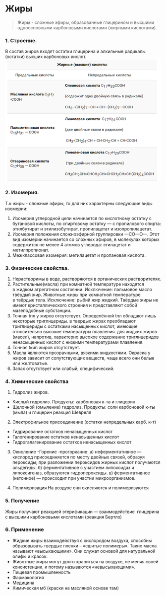 # Жиры

>Жиры - сложные эфиры, образованные глицерином и высшими одноосновными карбоновыми кислотами (жирными кислотами). 

### 1. Строение.
В состав жиров входят остатки глицерина и алкильные радикалы (остатки) высших карбоновых кислот.
![hhh](Картинки/../../Картинки/ж1.png)

### 2. Изомерия.
Т.к жиры - сложные эфиры, то для них характерны следующие виды изомерии:
1. Изомерия углеродной цепи начинается по кислотному остатку с бутановой кислоты, по спиртовому остатку — с пропилового спирта: этилбутират и этилизобутират, пропилацетат и изопропилацетат.
2. Изомерия положения сложноэфирной группировки —СО—О—. Этот вид изомерии начинается со сложных эфиров, в молекулах которых содержится не менее 4 атомов углерода: этилацетат и метилпропионат.
3. Межклассовая изомерия: метилацетат и пропановая кислота.
### 3. Физические свойства.
1. Нерастворимы в воде, растворяются в органических растворителях.
2. Растительные(масла) при комнатной температуре находятся в жидком агрегатном состоянии. Исключение: пальмовое масло твёрдый жир.
Животные жиры при комнатной температуре в твёрдые тела. Исключение: рыбий жир жидкий. Твёрдые жиры не имеют кристаллического строения и представляют собой мазеподобные субстанции.
3. Точная tпл у жиров отсутствует. Определённой tпл обладают лишь некоторые триглицериды.
в твердых жирах преобладают триглицериды с остатками насыщенных кислот, имеющие относительно высокие температуры плавления.
для жидких жиров (масел), напротив, характерно высокое содержание триглицеридов ненасыщенных кислот с низкими температурами плавления.
4. Точная tкип жиров отсутствует. 
5. Масла являются прозрачными, вязкими жидкостями. Окраска у жиров зависит от сопутствующих веществ, чаще всего они белые или желтоватые.
6. Запах отсутствует или слабый, специфический.
### 4. Химические свойства
1. Гидролиз жиров.
- Кислый гидролиз. Продукты: карбоновая к-та и глицерин
- Щелочной (омыление) гидролиз. Продукты: соли карбоновой к-ты (мыла) и глицерин реакция Шевреля
2. Электрофильное присоединение (остатки непредельных карб. к-т)
 - Гидрирование остатков ненасыщенных кислот
- Галогенирование остатков ненасыщенных кислот
- Гидрогалагенирование остатков ненасыщенных кислот
3. Окисление
-Горение
-прогоркание:
а) неферментативное — кислород присоединяется по месту двойных связей, образуя пероксиды; при разложении пероксидов жирных кислот получаются альдегиды.
б) ферментативное с участием липоксидаз и липоксигеназ, образуются гидропероксиды.
в) ферментативное (кетонное) — происходит при участии микроорганизмов.

4. Полимеризация
На воздухе они окисляются и полимеризуются
###  5. Получение
Жиры получают реакцией этерификации — взаимодействие  глицерина с высшими карбоновыми кислотами (реакция Бертло)

### 6. Применение
- Жидкие жиры взаимодействуя с кислородом воздуха, способны образовывать твердые пленки – «сшитые полимеры». Такие масла называют «высыхающими». Они служат основой для натуральной олифы и красок.
- Животные жиры могут долго храниться на воздухе, не меняя своей консистенции, и потому называются «невысыхающими».
- Пищевая промышленность
- Фармакология
- Медицина
- Химическая мб (краски на масляной основе там)